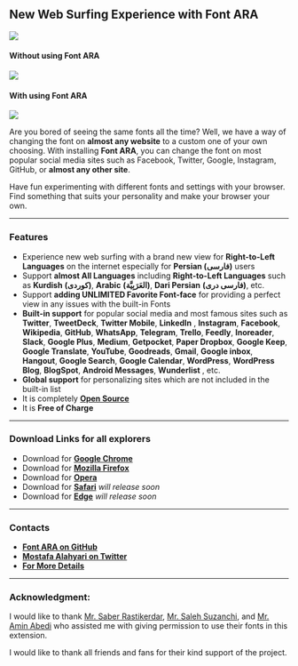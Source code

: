 ## New Web Surfing Experience with Font ARA


![](https://pbs.twimg.com/media/Di39Tb1XgAAkIaj.jpg:large)  


#### Without using Font ARA

![](https://files.virgool.io/upload/users/1715/posts/dvzsripy2669/igx3uoabyjeo.jpeg)  

#### With using Font ARA

![](https://files.virgool.io/upload/users/1715/posts/dvzsripy2669/gjuxprbyr3ts.jpeg)

Are you bored of seeing the same fonts all the time? Well, we have a way of changing the font on **almost any website** to a custom one of your own choosing. With installing **Font ARA**, you can change the font on most popular social media sites such as Facebook, Twitter, Google, Instagram, GitHub, or **almost any other site**.

Have fun experimenting with different fonts and settings with your browser. Find something that suits your personality and make your browser your own.

------

### Features

- Experience new web surfing with a brand new view for **Right-to-Left Languages** on the internet especially for **Persian (فارسی)** users
- Support **almost All Languages** including **Right-to-Left Languages** such as **Kurdish** **(کوردی)**, **Arabic** **(العَرَبِيَّة‎)**, **Dari Persian** **(فارسی دری)**, etc.
- Support **adding UNLIMITED Favorite Font-face** for providing a perfect view in any issues with the built-in Fonts
- **Built-in support** for popular social media and most famous sites such as **Twitter**, **TweetDeck**, **Twitter Mobile**, **LinkedIn** , **Instagram**, **Facebook**, **Wikipedia**, **GitHub**, **WhatsApp**, **Telegram**, **Trello**, **Feedly**, **Inoreader**, **Slack**, **Google Plus**, **Medium**, **Getpocket**, **Paper Dropbox**, **Google Keep**, **Google Translate**, **YouTube**, **Goodreads**, **Gmail**, **Google inbox**, **Hangout**, **Google Search**, **Google Calendar**, **WordPress**, **WordPress Blog**, **BlogSpot**, **Android Messages**, **Wunderlist** , etc.
- **Global support** for personalizing sites which are not included in the built-in list
- It is completely [**Open Source**](https://github.com/mimalef70/fontara)
- It is **Free of Charge**

---------------
### Download Links for all explorers

* Download for [**Google Chrome**](https://chrome.google.com/webstore/detail/dcjdhicepiklefpimapdkbaeoocniemc/)
* Download for [**Mozilla Firefox**](https://addons.mozilla.org/en-US/firefox/addon/fontara-font-changer/)
* Download for [**Opera**](https://addons.opera.com/en/extensions/details/fontara-font-changer/)
* Download for [**Safari**](https://) _will release soon_
* Download for [**Edge**](https://) _will release soon_
---------------
### Contacts
- **[Font ARA on GitHub](https://github.com/mimalef70/fontara)**
- **[Mostafa Alahyari on Twitter](https://twitter.com/mimalef70)**
- [**For More Details**](https://virgool.io/@mimalef70/fontara-font-changer-dvzsripy2669)

------

### Acknowledgment:

I would like to thank [Mr. Saber Rastikerdar](https://rastikerdar.github.io/), [Mr. Saleh Suzanchi](https://github.com/zoghal), and [Mr. Amin Abedi](https://www.opentypeshop.com/) who assisted me with giving permission to use their fonts in this extension.

I would like to thank all friends and fans for their kind support of the project.
